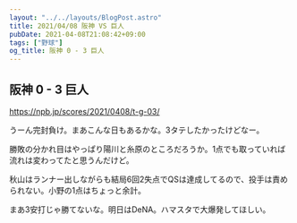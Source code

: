 ```yaml
---
layout: "../../layouts/BlogPost.astro"
title: 2021/04/08 阪神 VS 巨人
pubDate: 2021-04-08T21:08:42+09:00
tags: ["野球"]
og_title: 阪神 0 - 3 巨人
---
```


## 阪神 0 - 3 巨人

https://npb.jp/scores/2021/0408/t-g-03/


うーん完封負け。まあこんな日もあるかな。3タテしたかったけどなー。

勝敗の分かれ目はやっぱり陽川と糸原のところだろうか。1点でも取っていれば流れは変わってたと思うんだけど。

秋山はランナー出しながらも結局6回2失点でQSは達成してるので、投手は責められない。小野の1点はちょっと余計。

まあ3安打じゃ勝てないな。明日はDeNA。ハマスタで大爆発してほしい。
